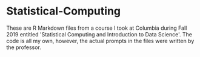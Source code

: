 # Statistical-Computing
These are R Markdown files from a course I took at Columbia during Fall 2019 entitled 'Statistical Computing and Introduction to Data Science'. 
  The code is all my own, however, the actual prompts in the files were written by the professor. 
